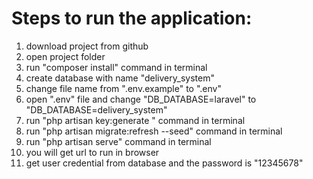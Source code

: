 # Steps to run the application:

1. download project from github
2. open project folder
3. run "composer install" command in terminal
4. create database with name "delivery_system"
4. change file name from ".env.example" to ".env"
5. open ".env" file and change "DB_DATABASE=laravel" to "DB_DATABASE=delivery_system"
6. run "php artisan key:generate " command in terminal
7. run "php artisan migrate:refresh --seed" command in terminal
8. run "php artisan serve" command in terminal
9. you will get url to run in browser
10. get user credential from database and the password is "12345678"
